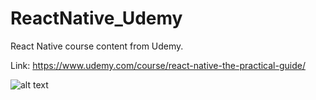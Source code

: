 # ReactNative_Udemy
React Native course content from Udemy.

Link: https://www.udemy.com/course/react-native-the-practical-guide/

![alt text](https://res.cloudinary.com/practicaldev/image/fetch/s--DsRi1C7P--/c_limit%2Cf_auto%2Cfl_progressive%2Cq_auto%2Cw_880/https://thepracticaldev.s3.amazonaws.com/i/8m2htjjpp31idwz8wnrz.jpg)
